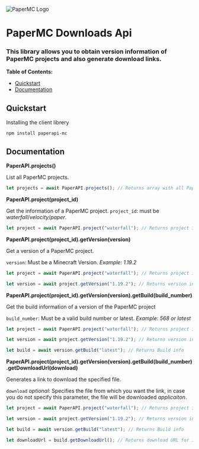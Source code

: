 
![PaperMC Logo](https://papermc.io/images/logo-marker.svg)

# PaperMC Downloads Api

### This library allows you to obtain version information of PaperMC projects and also generate download links.

**Table of Contents:**

- [Quickstart](#quickstart)
- [Documentation](#documentation)

## Quickstart

Installing the client librery
```
npm install paperapi-mc
```

## Documentation

**PaperAPI.projects()**

List all PaperMC projects.
```ts
let projects = await PaperAPI.projects(); // Returns array with all PaperMc projects.
```

**PaperAPI.project(project_id)**

Get the information of a PaperMC project.
`project_id`: must be *waterfall*/*velocity*/*paper*.
```ts
let project = await PaperAPI.project("waterfall"); // Returns project info
```

**PaperAPI.project(project_id).getVersion(version)**

Get a version of a PaperMC project.

`version`: Must be a Minecraft Version. *Example: 1.19.2*
```ts
let project = await PaperAPI.project("waterfall"); // Returns project info

let version = await project.getVersion("1.19.2"); // Returns version info
```

**PaperAPI.project(project_id).getVersion(version).getBuild(build_number)**

Get the build information of a version of the PaperMC project

`build_number`: Must be a valid build number or latest. *Example: 568 or latest*
```ts
let project = await PaperAPI.project("waterfall"); // Returns project info

let version = await project.getVersion("1.19.2"); // Returns version info

let build = await version.getBuild("latest"); // Returns Build info
```

**PaperAPI.project(project_id).getVersion(version).getBuild(build_number).getDownloadUrl(download)**

Generates a link to download the specified file.

`download` *optional*: Specifies the file from which you want the link, in case you do not specify this parameter, the file will be downloaded *applicaiton*.

```ts
let project = await PaperAPI.project("waterfall"); // Returns project info

let version = await project.getVersion("1.19.2"); // Returns version info

let build = await version.getBuild("latest"); // Returns Build info

let downloadUrl = build.getDownloadUrl(); // Returns download URL for in this case waterfall 1.19.2
```